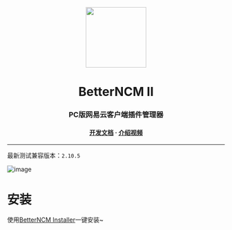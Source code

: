 <div align="center"><image width="140em" src="https://user-images.githubusercontent.com/66859419/183120498-1dede5b4-0666-4891-b95f-c3a812b3f12f.png" /></div>
<h1 align="center">BetterNCM II</h1>
<h3 align="center">PC版网易云客户端插件管理器</h3>
<h4 align="center"><a href=https://github.com/MicroCBer/BetterNCM/wiki/%E5%BC%80%E5%8F%91%E6%96%87%E6%A1%A3>开发文档</a> · <a href=https://www.bilibili.com/video/BV1RU4y1Y7Wo/>介绍视频</a></h3>




***
最新测试兼容版本：`2.10.5`


![image](https://user-images.githubusercontent.com/66859419/201413911-e9f952d3-e44f-46f6-b496-150420bcf733.png)



# 安装

使用[BetterNCM Installer](https://github.com/MicroCBer/BetterNCM-Installer)一键安装~
